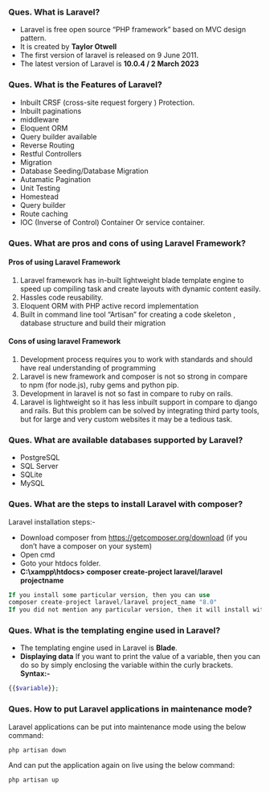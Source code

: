 ### **Ques. What is Laravel?**
* Laravel is free open source “PHP framework” based on MVC design pattern.
* It is created by **Taylor Otwell**
* The first version of laravel is released on 9 June 2011.
* The latest version of Laravel is **10.0.4 / 2 March 2023**


### **Ques. What is the Features of Laravel?**
* Inbuilt CRSF (cross-site request forgery ) Protection.
* Inbuilt paginations
* middleware
* Eloquent ORM
* Query builder available
* Reverse Routing
* Restful Controllers
* Migration
* Database Seeding/Database Migration
* Autamatic Pagination
* Unit Testing
* Homestead
* Query builder 
* Route caching 
* IOC (Inverse of Control) Container Or service container.


### **Ques. What are pros and cons of using Laravel Framework?**
#### Pros of using Laravel Framework
1. Laravel framework has in-built lightweight blade template engine to speed up compiling task and create layouts with dynamic content easily.<br>
2. Hassles code reusability.<br>
3. Eloquent ORM with PHP active record implementation<br>
4. Built in command line tool “Artisan” for creating a code skeleton , database structure and build their migration
#### Cons of using laravel Framework 
1. Development process requires you to work with standards and should have real understanding of programming<br>
2. Laravel is new framework and composer is not so strong in compare to npm (for node.js), ruby gems and python pip.<br>
3. Development in laravel is not so fast in compare to ruby on rails.<br>
4. Laravel is lightweight so it has less inbuilt support in compare to django and rails. But this problem can be solved by integrating third party tools, but for large and very custom websites it may be a tedious task.


### **Ques. What are available databases supported by Laravel?**
* PostgreSQL
* SQL Server
* SQLite
* MySQL


### **Ques. What are the steps to install Laravel with composer?**
Laravel installation steps:-
* Download composer from https://getcomposer.org/download (if you don’t have a composer on your system)
* Open cmd
* Goto your htdocs folder.
* **C:\xampp\htdocs> composer create-project laravel/laravel projectname**
```php
If you install some particular version, then you can use
composer create-project laravel/laravel project_name "8.0"
If you did not mention any particular version, then it will install with the latest version.
```



### **Ques. What is the templating engine used in Laravel?**
* The templating engine used in Laravel is __Blade__.
* __Displaying data__ If you want to print the value of a variable, then you can do so by simply enclosing the variable within the curly brackets.<br>
__Syntax:-__
```php
{{$variable}};  
```

### Ques. How to put Laravel applications in maintenance mode?
Laravel applications can be put into maintenance mode using the below command:
```php
php artisan down
```
And can put the application again on live using the below command:
```php
php artisan up
```